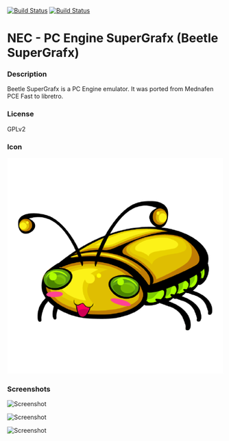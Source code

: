 [![Build Status](https://travis-ci.org/kodi-game/game.libretro.beetle-supergrafx.svg?branch=master)](https://travis-ci.org/kodi-game/game.libretro.beetle-supergrafx)
[![Build Status](https://ci.appveyor.com/api/projects/status/github/kodi-game/game.libretro.beetle-supergrafx?svg=true)](https://ci.appveyor.com/project/kodi-game/game-libretro-beetle-supergrafx)

# NEC - PC Engine SuperGrafx (Beetle SuperGrafx)

### Description
Beetle SuperGrafx is a PC Engine emulator. It was ported from Mednafen PCE Fast to libretro.

### License
GPLv2

### Icon

![Icon](game.libretro.beetle-supergrafx/resources/icon.png)

### Screenshots

![Screenshot](game.libretro.beetle-supergrafx/resources/screenshot-01.jpg)

![Screenshot](game.libretro.beetle-supergrafx/resources/screenshot-02.jpg)

![Screenshot](game.libretro.beetle-supergrafx/resources/screenshot-03.jpg)


